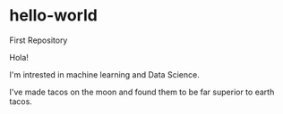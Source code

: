 # hello-world
First Repository

Hola!

I'm intrested in machine learning and Data Science.

I've made tacos on the moon and found them to be far superior to earth tacos.

